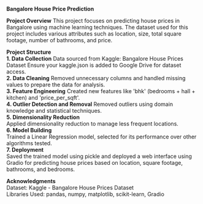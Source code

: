 **Bangalore House Price Prediction**<br />

**Project Overview**
This project focuses on predicting house prices in Bangalore using machine learning techniques. The dataset used for this project includes various attributes such as location, size, total square footage, number of bathrooms, and price.<br />

**Project Structure**<br />
**1. Data Collection**
Data sourced from Kaggle: Bangalore House Prices Dataset
Ensure your kaggle.json is added to Google Drive for dataset access.<br />
**2. Data Cleaning**
Removed unnecessary columns and handled missing values to prepare the data for analysis.<br />
**3. Feature Engineering**
Created new features like 'bhk' (bedrooms + hall + kitchen) and 'price_per_sqft'.<br />
**4. Outlier Detection and Removal**
Removed outliers using domain knowledge and statistical techniques.<br />
**5. Dimensionality Reduction**<br>
Applied dimensionality reduction to manage less frequent locations.<br />
**6. Model Building**<br>
Trained a Linear Regression model, selected for its performance over other algorithms tested.<br />
**7. Deployment**<br>
Saved the trained model using pickle and deployed a web interface using Gradio for predicting house prices based on location, square footage, bathrooms, and bedrooms.<br />

**Acknowledgments**<br>
Dataset: Kaggle - Bangalore House Prices Dataset<br />
Libraries Used: pandas, numpy, matplotlib, scikit-learn, Gradio<br />
